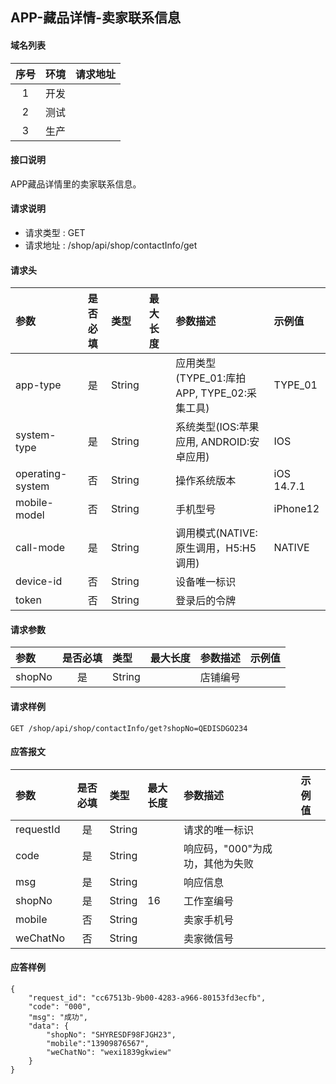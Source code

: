 ## APP-藏品详情-卖家联系信息

#### 域名列表

| 序号  | 环境  | 请求地址 |
| :---: | :---: | :------- |
|   1   | 开发  |          |
|   2   | 测试  |          |
|   3   | 生产  |          |

#### 接口说明

APP藏品详情里的卖家联系信息。

#### 请求说明

* 请求类型 : GET
* 请求地址 : /shop/api/shop/contactInfo/get


#### 请求头

| 参数             | 是否必填 | 类型   | 最大长度 | 参数描述                                    | 示例值     |
| :--------------- | :------: | :----- | :------- | :------------------------------------------ | :--------- |
| app-type         |    是    | String |          | 应用类型(TYPE_01:库拍APP, TYPE_02:采集工具) | TYPE_01    |
| system-type      |    是    | String |          | 系统类型(IOS:苹果应用, ANDROID:安卓应用)    | IOS        |
| operating-system |    否    | String |          | 操作系统版本                                | iOS 14.7.1 |
| mobile-model     |    否    | String |          | 手机型号                                    | iPhone12   |
| call-mode        |    是    | String |          | 调用模式(NATIVE:原生调用，H5:H5调用)        | NATIVE     |
| device-id        |    否    | String |          | 设备唯一标识                                |            |
| token            |    否    | String |          | 登录后的令牌                                |            |


#### 请求参数

| 参数   | 是否必填 | 类型   | 最大长度 | 参数描述 | 示例值 |
| :----- | :------: | :----- | :------- | :------- | :----- |
| shopNo |    是    | String |          | 店铺编号 |        |

#### 请求样例

```
GET /shop/api/shop/contactInfo/get?shopNo=QEDISDGO234
```

#### 应答报文

| 参数      | 是否必填 | 类型   | 最大长度 | 参数描述                        | 示例值 |
| :-------- | :------: | :----- | :------- | :------------------------------ | :----- |
| requestId |    是    | String |          | 请求的唯一标识                  |        |
| code      |    是    | String |          | 响应码，"000"为成功，其他为失败 |        |
| msg       |    是    | String |          | 响应信息                        |        |
| shopNo    |    是    | String | 16       | 工作室编号                      |        |
| mobile    |    否    | String |          | 卖家手机号                      |        |
| weChatNo  |    否    | String |          | 卖家微信号                      |        |

#### 应答样例

```
{
    "request_id": "cc67513b-9b00-4283-a966-80153fd3ecfb",
    "code": "000",
    "msg": "成功",
    "data": {
        "shopNo": "SHYRESDF98FJGH23",
        "mobile":"13909876567",
        "weChatNo": "wexi1839gkwiew"
    }
}

```

